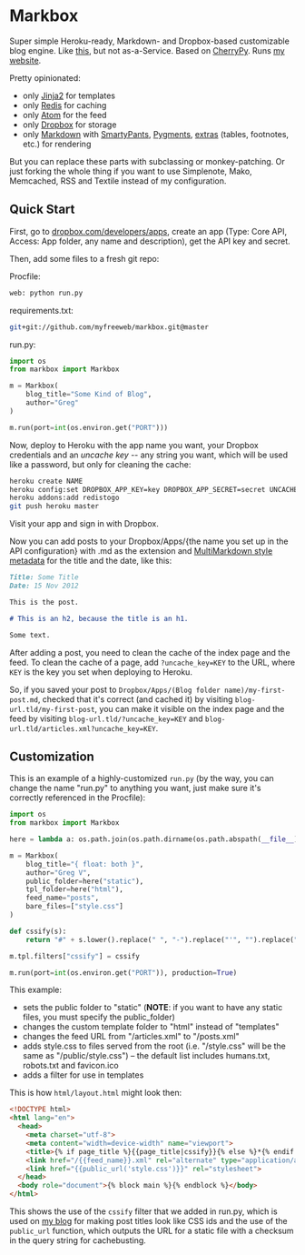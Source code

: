# Markbox

Super simple Heroku-ready, Markdown- and Dropbox-based customizable blog engine.
Like [this](http://calepin.co/), but not as-a-Service.
Based on [CherryPy](http://www.cherrypy.org/).
Runs [my website](http://floatboth.com/).

Pretty opinionated:

- only [Jinja2](http://jinja.pocoo.org/docs/templates/) for templates
- only [Redis](http://redis.io) for caching
- only [Atom](http://en.wikipedia.org/wiki/Atom_\(standard\)) for the feed
- only [Dropbox](http://dropbox.com) for storage
- only [Markdown](http://daringfireball.net/projects/markdown/) with [SmartyPants](https://bitbucket.org/jeunice/mdx_smartypants), [Pygments](http://packages.python.org/Markdown/extensions/code_hilite.html), [extras](http://packages.python.org/Markdown/extensions/extra.html) (tables, footnotes, etc.) for rendering

But you can replace these parts with subclassing or monkey-patching.
Or just forking the whole thing if you want to use Simplenote, Mako, Memcached, RSS and Textile instead of my configuration.

## Quick Start

First, go to [dropbox.com/developers/apps](https://www.dropbox.com/developers/apps), create an app (Type: Core API, Access: App folder, any name and description), get the API key and secret.

Then, add some files to a fresh git repo:

Procfile:
```bash
web: python run.py
```

requirements.txt:
```bash
git+git://github.com/myfreeweb/markbox.git@master
```

run.py:
```python
import os
from markbox import Markbox

m = Markbox(
    blog_title="Some Kind of Blog",
    author="Greg"
)

m.run(port=int(os.environ.get("PORT")))
```

Now, deploy to Heroku with the app name you want, your Dropbox credentials and an *uncache key* -- any string you want, which will be used like a password, but only for cleaning the cache:
```bash
heroku create NAME
heroku config:set DROPBOX_APP_KEY=key DROPBOX_APP_SECRET=secret UNCACHE_KEY=uncache_key
heroku addons:add redistogo
git push heroku master
```

Visit your app and sign in with Dropbox.

Now you can add posts to your Dropbox/Apps/{the name you set up in the API configuration} with .md as the extension and [MultiMarkdown style metadata](https://github.com/fletcher/peg-multimarkdown/wiki/How-do-I-create-a-MultiMarkdown-document%3F) for the title and the date, like this:
```markdown
Title: Some Title
Date: 15 Nov 2012

This is the post.

# This is an h2, because the title is an h1.

Some text.
```

After adding a post, you need to clean the cache of the index page and the feed. To clean the cache of a page, add `?uncache_key=KEY` to the URL, where `KEY` is the key you set when deploying to Heroku.

So, if you saved your post to `Dropbox/Apps/(Blog folder name)/my-first-post.md`, checked that it's correct (and cached it) by visiting `blog-url.tld/my-first-post`, you can make it visible on the index page and the feed by visiting `blog-url.tld/?uncache_key=KEY` and `blog-url.tld/articles.xml?uncache_key=KEY`.

## Customization

This is an example of a highly-customized `run.py` (by the way, you can change the name "run.py" to anything you want, just make sure it's correctly referenced in the Procfile):
```python
import os
from markbox import Markbox

here = lambda a: os.path.join(os.path.dirname(os.path.abspath(__file__)), a)

m = Markbox(
    blog_title="{ float: both }",
    author="Greg V",
    public_folder=here("static"),
    tpl_folder=here("html"),
    feed_name="posts",
    bare_files=["style.css"]
)

def cssify(s):
    return "#" + s.lower().replace(" ", "-").replace("'", "").replace("&", "and")

m.tpl.filters["cssify"] = cssify

m.run(port=int(os.environ.get("PORT")), production=True)
```

This example:

- sets the public folder to "static" (**NOTE**: if you want to have any static files, you must specify the public_folder)
- changes the custom template folder to "html" instead of "templates"
- changes the feed URL from "/articles.xml" to "/posts.xml"
- adds style.css to files served from the root (i.e. "/style.css" will be the same as "/public/style.css") – the default list includes humans.txt, robots.txt and favicon.ico
- adds a filter for use in templates

This is how `html/layout.html` might look then:
```html
<!DOCTYPE html>
<html lang="en">
  <head>
    <meta charset="utf-8">
    <meta content="width=device-width" name="viewport">
    <title>{% if page_title %}{{page_title|cssify}}{% else %}*{% endif %} {{blog_title}}</title>
    <link href="/{{feed_name}}.xml" rel="alternate" type="application/atom+xml">
    <link href="{{public_url('style.css')}}" rel="stylesheet">
  </head>
  <body role="document">{% block main %}{% endblock %}</body>
</html>
```

This shows the use of the `cssify` filter that we added in run.py, which is used on [my blog](http://floatboth.com) for making post titles look like CSS ids and the use of the `public_url` function, which outputs the URL for a static file with a checksum in the query string for cachebusting.
